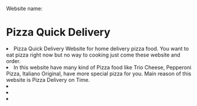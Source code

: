 <!-- Website Name -->
Website name: <h1>Pizza Quick Delivery</h1>

<!-- Why This Website -->
<li>Pizza Quick Delivery Website for home delivery pizza food. You want to eat pizza right now but no way to cooking just come these website and order.</li>
<li>In this website have many kind of Pizza food like Trio Cheese, Pepperoni Pizza, Italiano Original, have more special pizza for you. Main reason of this website is Pizza Delivery on Time.</li>
<li></li>
<li></li>
<li></li>

